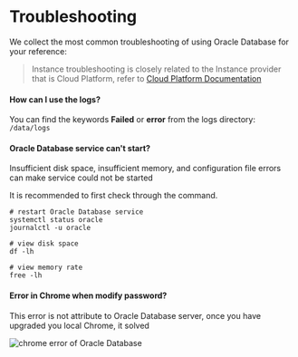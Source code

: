 # Troubleshooting

We collect the most common troubleshooting of using Oracle Database for your reference:

> Instance troubleshooting is closely related to the Instance provider that is Cloud Platform, refer to [Cloud Platform Documentation](https://support.websoft9.com/docs/faq/tech-instance.html)

#### How can I use the logs?

You can find the keywords **Failed** or **error** from the logs directory: `/data/logs`

#### Oracle Database service can't start?

Insufficient disk space, insufficient memory, and configuration file errors can make service could not be started  

It is recommended to first check through the command.

```shell
# restart Oracle Database service
systemctl status oracle
journalctl -u oracle

# view disk space
df -lh

# view memory rate
free -lh
```

#### Error in Chrome when modify password?

This error is not attribute to Oracle Database server, once you have upgraded you local Chrome, it solved

![chrome error of Oracle Database](https://libs.websoft9.com/Websoft9/DocsPicture/zh/oracle/oracle-chromeerror-websoft9.png)

